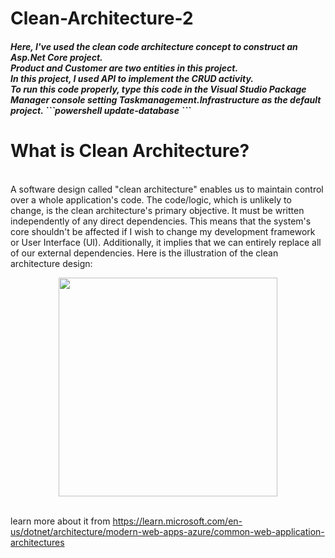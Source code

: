 # Clean-Architecture-2
<h5>Here, I've used the clean code architecture concept to construct an Asp.Net Core project. 
<br> Product and Customer are two entities in this project.
<br> In this project, I used API to implement the CRUD activity.
<br> To run this code properly, type this code in the Visual Studio Package Manager console setting Taskmanagement.Infrastructure as the default project.
  ```powershell
  update-database
  ```  

<h1>What is Clean Architecture?</h1>
<br>A software design called "clean architecture" enables us to maintain control over a whole application's code. 
The code/logic, which is unlikely to change, is the clean architecture's primary objective. It must be written independently of any direct dependencies. 
This means that the system's core shouldn't be affected if I wish to change my development framework or User Interface (UI).
Additionally, it implies that we can entirely replace all of our external dependencies.
Here is the illustration of the clean architecture design:

<p align="center">
  <img width="350" src="https://github.com/Zeeshan-jamal/Clean-Architecture-2/assets/64805436/00a76901-d462-4a8a-ade6-425d887880b1">
</p>


<br>learn more about it from https://learn.microsoft.com/en-us/dotnet/architecture/modern-web-apps-azure/common-web-application-architectures
